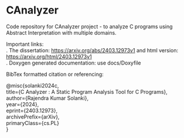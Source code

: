 # CAnalyzer
Code repository for CAnalyzer project - to analyze C programs using Abstract Interpretation with multiple domains.   

Important links:   
. The dissertation: https://arxiv.org/abs/2403.12973v1 and html version: https://arxiv.org/html/2403.12973v1    
. Doxygen generated documentation: use docs/Doxyfile     

BibTex formatted citation or referencing:   

@misc{solanki2024c,   
      title={C Analyzer : A Static Program Analysis Tool for C Programs},    
      author={Rajendra Kumar Solanki},   
      year={2024},   
      eprint={2403.12973},    
      archivePrefix={arXiv},   
      primaryClass={cs.PL}    
}   
